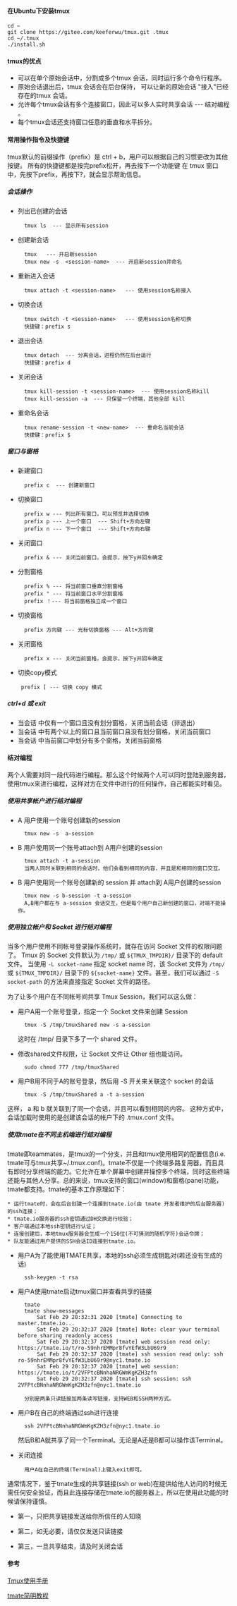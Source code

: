 #### 在Ubuntu下安装tmux

	cd ~
	git clone https://gitee.com/keeferwu/tmux.git .tmux
	cd ~/.tmux
	./install.sh

#### tmux的优点

* 可以在单个原始会话中，分割成多个tmux 会话，同时运行多个命令行程序。
* 原始会话退出后，tmux 会话会在后台保持， 可以让新的原始会话 "接入"已经存在的tmux 会话。
* 允许每个tmux会话有多个连接窗口，因此可以多人实时共享会话 --- 结对编程 。
* 每个tmux会话还支持窗口任意的垂直和水平拆分。


#### 常用操作指令及快捷键
tmux默认的前缀操作（prefix）是 ctrl + b，用户可以根据自己的习惯更改为其他按键。
所有的快捷键都是按完prefix松开，再去按下一个功能键
在 tmux 窗口中，先按下prefix，再按下?，就会显示帮助信息。

##### 会话操作

* 列出已创建的会话

        tmux ls  --- 显示所有session
        
* 创建新会话

        tmux   --- 开启新session
        tmux new -s  <session-name>  --- 开启新session并命名
           
* 重新进入会话
    
        tmux attach -t <session-name>   --- 使用session名称接入

* 切换会话

        tmux switch -t <session-name>   --- 使用session名称切换
        快捷键：prefix s
        
* 退出会话
    
        tmux detach  --- 分离会话，进程仍然在后台运行
        快捷键：prefix d

* 关闭会话

        tmux kill-session -t <session-name>  --- 使用session名称kill
        tmux kill-session -a  --- 只保留一个终端，其他全部 kill
        
* 重命名会话

        tmux rename-session -t <new-name>  --- 重命名当前会话
        快捷键：prefix $

##### 窗口与窗格

* 新建窗口

        prefix c  --- 创建新窗口
        
* 切换窗口

        prefix w --- 列出所有窗口，可以预览并选择切换
        prefix p --- 上一个窗口  --- Shift+方向左键
        prefix n --- 下一个窗口  --- Shift+方向右键
        
* 关闭窗口

        prefix & --- 关闭当前窗口，会提示，按下y并回车确定
        
* 分割窗格

        prefix % --- 将当前窗口垂直分割窗格
        prefix " --- 将当前窗口水平分割窗格
        prefix ！--- 将当前窗格独立成一个窗口
        
* 切换窗格

        prefix 方向键 --- 光标切换窗格 --- Alt+方向键
        
* 关闭窗格

        prefix x --- 关闭当前窗格，会提示，按下y并回车确定

*  切换copy模式

        prefix [ --- 切换 copy 模式
        
##### ctrl+d   或  exit 

* 当会话 中仅有一个窗口且没有划分窗格，关闭当前会话（非退出）
* 当会话 中有两个以上的窗口且当前窗口且没有划分窗格，关闭当前窗口
* 当会话 中当前窗口中划分有多个窗格，关闭当前窗格


#### 结对编程

两个人需要对同一段代码进行编程。那么这个时候两个人可以同时登陆到服务器，使用tmux来进行编程，这样对方在文件中进行的任何操作，自己都能实时看见。

##### 使用共享帐户进行结对编程

* A 用户使用一个账号创建新的session
    
        tmux new -s  a-session
        
* B 用户使用同一个账号attach到 A用户创建的session
    
        tmux attach -t a-session
        当两人同时关联到相同的会话时，他们会看到相同的内容，并且是和相同的窗口交互。

* B 用户使用同一个账号创建新的 session 并 attach到 A用户创建的session
 
        tmux new -s b-session -t a-session
        A,B用户都在与 a-session 会话交互，但是每个用户自己新创建的窗口，对端不能操作。


##### 使用独立帐户和 Socket 进行结对编程
当多个用户使用不同帐号登录操作系统时，就存在访问 Socket 文件的权限问题了。
Tmux 的 Socket 文件默认为 `/tmp/` 或 `${TMUX_TMPDIR}/` 目录下的 default 文件。 当使用 `-L socket-name` 指定 socket name 时，该 Socket 文件为 `/tmp/` 或 `${TMUX_TMPDIR}/` 目录下的 `${socket-name}` 文件。甚至，我们可以通过 `-S socket-path` 的方法来直接指定 Socket 文件的路径。

为了让多个用户在不同帐号间共享 Tmux Session，我们可以这么做：

* 用户A用一个账号登录，指定一个 Socket 文件来创建 Session

        tmux -S /tmp/tmuxShared new -s a-session
 
    这时在  /tmp/ 目录下多了一个 shared 文件。
    
* 修改shared文件权限，让 Socket 文件让 Other 组也能访问。

        sudo chmod 777 /tmp/tmuxShared

* 用户B用不同于A的账号登录，然后用 -S 开关来关联这个 socket 的会话    
   
        tmux -S /tmp/tmuxShared a -t a-session

这样， a 和 b 就关联到了同一个会话，并且可以看到相同的内容。
这种方式中，会话加载时使用的是创建该会话的帐户下的 .tmux.conf 文件。

##### 使用tmate在不同主机端进行结对编程
tmate即teammates，是tmux的一个分支，并且和tmux使用相同的配置信息(i.e. tmate可与tmux共享~/.tmux.conf)。tmate不仅是一个终端多路复用器，而且具有即时分享终端的能力。它允许在单个屏幕中创建并操控多个终端，同时这些终端还能与其他人分享。总的来说，tmux支持的窗口(window)和窗格(pane)功能，tmate都支持。tmate的基本工作原理如下：

    * 运行tmate时，会在后台创建一个连接到tmate.io(由 tmate 开发者维护的后台服务器)的ssh连接；
    * tmate.io服务器的ssh密钥通过DH交换进行校验；
    * 客户端通过本地ssh密钥进行认证；
    * 连接创建后，本地tmux服务器会生成一个150位(不可猜测的随机字符)会话令牌；
    * 队友能通过用户提供的SSH会话ID连接到tmate.io。

* 用户A为了能使用TMATE共享，本地的ssh必须生成钥匙对(若还没有生成的话)

        ssh-keygen -t rsa

* 用户A使用tmate启动tmux窗口并查看共享的链接

        tmate
        tmate show-messages
            Sat Feb 29 20:32:31 2020 [tmate] Connecting to master.tmate.io...
            Sat Feb 29 20:32:37 2020 [tmate] Note: clear your terminal before sharing readonly access
            Sat Feb 29 20:32:37 2020 [tmate] web session read only: https://tmate.io/t/ro-59nhrEMMpr8fvYEfW3LbU69r9
            Sat Feb 29 20:32:37 2020 [tmate] ssh session read only: ssh ro-59nhrEMMpr8fvYEfW3LbU69r9@nyc1.tmate.io
            Sat Feb 29 20:32:37 2020 [tmate] web session: https://tmate.io/t/2VFPtcBNnhaNRGWmKgKZH3zfn
            Sat Feb 29 20:32:37 2020 [tmate] ssh session: ssh 2VFPtcBNnhaNRGWmKgKZH3zfn@nyc1.tmate.io

        分别是两条只读链接加两条读写链接，支持WEB和SSH两种方式。
        
* 用户B在自己的终端通过ssh进行连接
    
        ssh 2VFPtcBNnhaNRGWmKgKZH3zfn@nyc1.tmate.io
        
    然后B和A就共享了同一个Terminal。无论是A还是B都可以操作该Terminal。

* 关闭连接

        用户A在自己的终端(Terminal)上键入exit即可。

通常情况下，鉴于tmate生成的共享链接(ssh or web)在提供给他人访问的时候无需任何安全验证，而且此连接存储在tmate.io的服务器上，所以在使用此功能的时候请保持谨慎。

* 第一，只把共享链接发送给你所信任的人知晓

* 第二，如无必要，请仅仅发送只读链接

* 第三，一旦共享结束，请及时关闭会话

#### 参考

[Tmux使用手册](https://louiszhai.github.io/2017/09/30/tmux/)

[tmate简明教程](https://www.cnblogs.com/idorax/p/12380758.html)
